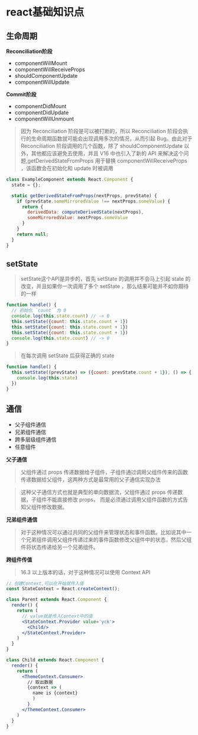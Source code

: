 # react基础知识点

## 生命周期

**Reconciliation阶段**

+ componentWillMount
+ componentWillReceiveProps
+ shouldComponentUpdate
+ componentWillUpdate

**Commit阶段**

+ componentDidMount
+ componentDidUpdate
+ componentWillUnmount

> 因为 Reconciliation 阶段是可以被打断的，所以 Reconciliation 阶段会执行的生命周期函数就可能会出现调用多次的情况，从而引起 Bug。由此对于 Reconciliation 阶段调用的几个函数，除了 shouldComponentUpdate 以外，其他都应该避免去使用，并且 V16 中也引入了新的 API 来解决这个问题,getDerivedStateFromProps 用于替换 componentWillReceiveProps ，该函数会在初始化和 update 时被调用

```js
class ExampleComponent extends React.Component {
  state = {};

  static getDerivedStateFromProps(nextProps, prevState) {
    if (prevState.someMirroredValue !== nextProps.someValue) {
      return {
        derivedData: computeDerivedState(nextProps),
        someMirroredValue: nextProps.someValue
      }
    }
    return null;
  }
}
```

## setState

> setState这个API是异步的，首先 setState 的调用并不会马上引起 state 的改变，并且如果你一次调用了多个 setState ，那么结果可能并不如你期待的一样

```js
function handle() {
  // 初始化 `count` 为 0
  console.log(this.state.count) // -> 0
  this.setState({count: this.state.count + 1})
  this.setState({count: this.state.count + 1})
  this.setState({count: this.state.count + 1})
  console.log(this.state.count) // -> 0
}
```

> 在每次调用 setState 后获得正确的 state

```js
function handle() {
  this.setState((prevState) => ({count: prevState.count + 1}), () => {
    console.log(this.state)
  })
}
```

## 通信

+ 父子组件通信
+ 兄弟组件通信
+ 跨多层级组件通信
+ 任意组件

**父子通信**
> 父组件通过 props 传递数据给子组件，子组件通过调用父组件传来的函数传递数据给父组件，这两种方式是最常用的父子通信实现办法

> 这种父子通信方式也就是典型的单向数据流，父组件通过 props 传递数据，子组件不能直接修改 props， 而是必须通过调用父组件函数的方式告知父组件修改数据。

**兄弟组件通信**

> 对于这种情况可以通过共同的父组件来管理状态和事件函数。比如说其中一个兄弟组件调用父组件传递过来的事件函数修改父组件中的状态，然后父组件将状态传递给另一个兄弟组件。

**跨组件传值**

> 16.3 以上版本的话，对于这种情况可以使用 Context API

```jsx
// 创建Context,可以在开始就传入值
const StateContext = React.createContext();

class Parent extends React.Component {
  render() {
    return (
      // value就是传入Context中的值
      <StateContext.Provider value='yck'>
        <Child/>
      </StateContext.Provider>
    )
  }
}

class Child extends React.Component {
  render() {
    return (
      <ThemeContext.Consumer>
        // 取出数据
        {context => (
          name is {context}
          )
        }
      </ThemeContext.Consumer>
    )
  }
}
```
